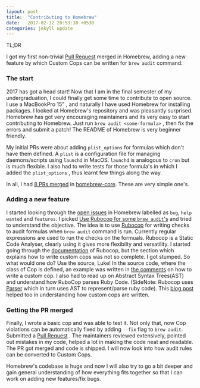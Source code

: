```yaml
---
layout: post
title:  "Contributing to Homebrew"
date:   2017-02-12 20:53:30 +0530
categories: jekyll update
---
```


TL;DR

I got my first non-trivial [Pull Request](https://github.com/Homebrew/brew/pull/1873) merged in Homebrew, adding a new feature by which Custom Cops can be written for ```brew audit``` command.

### The start

2017 has got a head start! Now that I am in the final semester of my undergraduation, I could finally get some time to contribute to open source. I use a MacBookPro 15" , and naturally I have used Homebrew for installing packages. I looked at Homebrew's repository and was pleasantly surprised. Homebrew has got very encouraging maintainers and its very easy to start contributing to Homebrew. Just run `brew audit <some-formula>` , then fix the errors and submit a patch! The README of Homebrew is very beginner friendly. 

My initial PRs were about adding `plist_options` for formulas which don't have them defined. A `plist` is a configuration file for managing daemons/scripts using `launchd` in MacOS. `launchd` is analogous to `cron` but is much flexible. I also had to write tests for those formula's in which I added the `plist_options` , thus learnt few things along the way. 

In all, I had [8 PRs merged](https://github.com/Homebrew/homebrew-core/pulls?q=is%3Apr+author%3AGauthamGoli+is%3Aclosed) in [homebrew-core](https://github.com/Homebrew/homebrew-core).  These are very simple one's.

### Adding a new feature 

I started looking through the [open issues](https://github.com/Homebrew/brew/issues) in Homebrew labelled as `bug`, `help wanted` and `features`. I picked [Use Rubocop for some `brew audit`'s](https://github.com/Homebrew/brew/issues/569) and tried to understand the objective. The idea is to use [Rubocop](https://github.com/bbatsov/rubocop/) for writing checks to audit formulas when `brew audit` command is run. Currently regular expressions are used to run the checks on the formuals. Rubocop is a Static Code Analyser, clearly using it gives more flexibilty and versatility. I started going through the [documentation](http://rubocop.readthedocs.io/en/latest/) of Rubocop, but the section which explains how to write custom cops was not so complete. I got stumped. So what would one do? Use the source, Luke! In the source code, where the class of Cop is defined, an example was written in [the comments](https://github.com/bbatsov/rubocop/blob/1f59c203564363eef78364652990162605adea94/lib/rubocop/cop/cop.rb) on how to write a custom cop. I also had to read up on Abstract Syntax Trees(AST) and understand how RuboCop parses Ruby Code. (SideNote: Rubocop uses [Parser](https://github.com/whitequark/parser) which in turn uses AST to represent/parse ruby code). This [blog post](http://iempire.ru/2016/12/18/rewrite-code-with-rubocop/) helped too in understanding how custom cops are written.

### Getting the PR merged

Finally, I wrote a basic cop and was able to test it. Not only that, now Cop violations can be automatically fixed by adding `--fix` flag to `brew audit`. 
Submitted a [Pull Request](https://github.com/Homebrew/brew/pull/1873) . The maintainers reviewed extensively, pointed out mistakes in my code, helped a lot in making the code neat and readable. The PR got merged and code is shipped. I will now look into how audit rules can be converted to Custom Cops. 


Homebrew's codebase is huge and now I will also try to go a bit deeper and gain general understanding of how everything fits together so that I can work on adding new features/fix bugs.